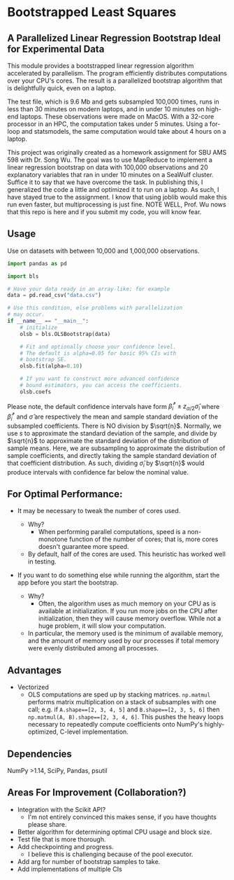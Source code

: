 # Bootstrapped Least Squares

## A Parallelized Linear Regression Bootstrap Ideal for Experimental Data

This module provides a bootstrapped linear regression algorithm accelerated by parallelism.
The program efficiently distributes computations over your CPU's cores.
The result is a parallelized bootstrap algorithm that is delightfully quick, even on a laptop.

The test file, which is 9.6 Mb and gets subsampled 100,000 times, runs in less than 30 minutes on modern laptops, and in under 10 minutes on high-end laptops. These observations were made on MacOS. With a 32-core processor in an HPC, the computation takes under 5 minutes. Using a for-loop and statsmodels, the same computation would take about 4 hours on a laptop.

This project was originally created as a homework assignment for SBU AMS 598 with Dr. Song Wu. The goal was to use MapReduce to implement a linear regression bootstrap on data with 100,000 observations and 20 explanatory variables that ran in under 10 minutes on a SeaWulf cluster. Suffice it to say that we have overcome the task. In publishing this, I generalized the code a little and optimized it to run on a laptop. As such, I have stayed true to the assignment. I know that using joblib would make this run even faster, but multiprocessing is just fine. NOTE WELL, Prof. Wu nows that this repo is here and if you submit my code, you will know fear.

## Usage

Use on datasets with between 10,000 and 1,000,000 observations.

```python
import pandas as pd

import bls

# Have your data ready in an array-like; for example
data = pd.read_csv("data.csv")

# Use this condition, else problems with parallelization
# may occur.
if __name__ == "__main__":
    # initialize
    olsb = bls.OLSBootstrap(data)

    # Fit and optionally choose your confidence level.
    # The default is alpha=0.05 for basic 95% CIs with
    # bootstrap SE.
    olsb.fit(alpha=0.10)

    # If you want to construct more advanced confidence
    # bound estimators, you can access the coefficients.
    olsb.coefs
```

Please note, the default confidence intervals have form $\hat{\beta}_i^* \pm z_{\alpha/2}\hat{\sigma}_i$ where $\hat{\beta}_i^*$ and $\hat{\sigma}$ are respectively the mean and sample standard deviation of the subsampled coefficients. There is NO division by $\sqrt{n}$. Normally, we use $s$ to approximate the standard deviation of the sample, and divide by $\sqrt{n}$ to approximate the standard deviation of the distribution of sample means. Here, we are subsampling to approximate the distribution of sample coefficients, and directly taking the sample standard deviation of that coefficient distribution. As such, dividing $\hat{\sigma}_i$ by $\sqrt{n}$ would produce intervals with confidence far below the nominal value.

## For Optimal Performance:
- It may be necessary to tweak the number of cores used.
  - Why?
    - When performing parallel computations, speed is a non-monotone function of the number of cores; that is, more cores doesn't guarantee more speed. 
  - By default, half of the cores are used. This heuristic has worked well in testing.

- If you want to do something else while running the algorithm, start the app before you start the bootstrap.
  - Why?
    - Often, the algorithm uses as much memory on your CPU as is available at initialization. If you run more jobs on the CPU after initialization, then they will cause memory overflow. While not a huge problem, it will slow your computation.
  - In particular, the memory used is the minimum of available memory, and the amount of memory used by our processes if total memory were evenly distributed among all processes.
  
## Advantages
- Vectorized
  - OLS computations are sped up by stacking matrices. `np.matmul` performs matrix multiplication on a stack of subsamples with one call; e.g. if `A.shape==[2, 3, 4, 5]` and `B.shape==[2, 3, 5, 6]` then `np.matmul(A, B).shape==[2, 3, 4, 6]`. This pushes the heavy loops necessary to repeatedly compute coefficients onto NumPy's highly-optimized, C-level implementation.
## Dependencies

NumPy >1.14, SciPy, Pandas, psutil

## Areas For Improvement (Collaboration?)
- Integration with the Scikit API?
  - I'm not entirely convinced this makes sense, if you have thoughts please share.
- Better algorithm for determining optimal CPU usage and block size.
- Test file that is more thorough.
- Add checkpointing and progress.
  - I believe this is challenging because of the pool executor.
- Add arg for number of bootstrap samples to take.
- Add implementations of multiple CIs
